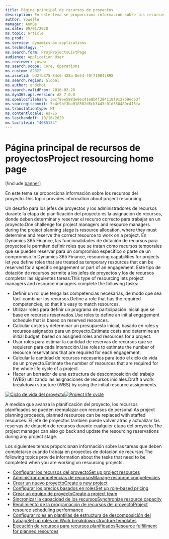 ```yaml
---
title: Página principal de recursos de proyectos
description: En este tema se proporciona información sobre los recursos del proyecto.
author: Yowelle
manager: AnnBe
ms.date: 09/01/2020
ms.topic: article
ms.prod: ''
ms.service: dynamics-ax-applications
ms.technology: ''
ms.search.form: ProjProjectsListPage
audience: Application User
ms.reviewer: josaw
ms.search.scope: Core, Operations
ms.custom: 82022
ms.assetid: bd2fb375-84c6-428a-8e54-f0f719045898
ms.search.region: Global
ms.author: andchoi
ms.search.validFrom: 2016-02-28
ms.dyn365.ops.version: AX 7.0.0
ms.openlocfilehash: 3ecf8ee588de9ec41e0b4f384110f912759ed53f
ms.sourcegitcommit: 5c4c9bf3ba018562d6cb3443c01d550489c415fa
ms.translationtype: HT
ms.contentlocale: es-ES
ms.lasthandoff: 10/16/2020
ms.locfileid: "4085134"
---
```

# <a name="project-resourcing-home-page"></a><span data-ttu-id="171df-103">Página principal de recursos de proyectos</span><span class="sxs-lookup"><span data-stu-id="171df-103">Project resourcing home page</span></span>

[!include [banner](../includes/banner.md)]

<span data-ttu-id="171df-104">En este tema se proporciona información sobre los recursos del proyecto.</span><span class="sxs-lookup"><span data-stu-id="171df-104">This topic provides information about project resourcing.</span></span>

<span data-ttu-id="171df-105">Un desafío para los jefes de proyectos y los administradores de recursos durante la etapa de planificación del proyecto es la asignación de recursos, donde deben determinar y reservar el recurso correcto para trabajar en un proyecto.</span><span class="sxs-lookup"><span data-stu-id="171df-105">One challenge for project managers and resource managers during the project planning stage is resource allocation, where they must determine and reserve the correct resource to work on a project.</span></span> <span data-ttu-id="171df-106">En Dynamics 365 Finance, las funcionalidades de dotación de recursos para proyectos le permiten definir roles que se tratan como recursos temporales que se pueden reservar para un compromiso específico o parte de un compromiso.</span><span class="sxs-lookup"><span data-stu-id="171df-106">In Dynamics 365 Finance, resourcing capabilities for projects let you define roles that are treated as temporary resources that can be reserved for a specific engagement or part of an engagement.</span></span> <span data-ttu-id="171df-107">Este tipo de dotación de recursos permite a los jefes de proyectos y los de recursos completar las siguientes tareas:</span><span class="sxs-lookup"><span data-stu-id="171df-107">This type of resourcing lets project managers and resource managers complete the following tasks:</span></span>

- <span data-ttu-id="171df-108">Definir un rol que tenga las competencias necesarias, de modo que sea fácil combinar los recursos.</span><span class="sxs-lookup"><span data-stu-id="171df-108">Define a role that has the required competencies, so that it's easy to match resources.</span></span>
- <span data-ttu-id="171df-109">Utilizar roles para definir un programa de participación inicial que se base en recursos reservados.</span><span class="sxs-lookup"><span data-stu-id="171df-109">Use roles to define an initial engagement schedule that is based on reserved resources.</span></span>
- <span data-ttu-id="171df-110">Calcular costes y determinar un presupuesto inicial, basado en roles y recursos asignados para un proyecto.</span><span class="sxs-lookup"><span data-stu-id="171df-110">Estimate costs and determine an initial budget, based on assigned roles and resources for a project.</span></span>
- <span data-ttu-id="171df-111">Usar roles para estimar la cantidad de reservas de recursos que se requieren para cada interacción.</span><span class="sxs-lookup"><span data-stu-id="171df-111">Use roles to estimate the number of resource reservations that are required for each engagement.</span></span>
- <span data-ttu-id="171df-112">Calcular la cantidad de recursos necesarios para todo el ciclo de vida de un proyecto.</span><span class="sxs-lookup"><span data-stu-id="171df-112">Estimate the number of resources that are required for the whole life cycle of a project.</span></span>
- <span data-ttu-id="171df-113">Hacer un borrador de una estructura de descomposición del trabajo (WBS) utilizando las asignaciones de recursos iniciales.</span><span class="sxs-lookup"><span data-stu-id="171df-113">Draft a work breakdown structure (WBS) by using the initial resource assignments.</span></span>

<span data-ttu-id="171df-114">[![Ciclo de vida del proyecto](./media/projectresourcing02-1024x812.jpg)](./media/projectresourcing02.jpg)</span><span class="sxs-lookup"><span data-stu-id="171df-114">[![Project life cycle](./media/projectresourcing02-1024x812.jpg)](./media/projectresourcing02.jpg)</span></span>

<span data-ttu-id="171df-115">A medida que avanza la planificación del proyecto, los recursos planificados se pueden reemplazar con recursos de personal.</span><span class="sxs-lookup"><span data-stu-id="171df-115">As project planning proceeds, planned resources can be replaced with staffed resources.</span></span> <span data-ttu-id="171df-116">El jefe de proyectos también puede volver atrás y actualizar las reservas de dotación de recursos durante cualquier etapa del proyecto.</span><span class="sxs-lookup"><span data-stu-id="171df-116">The project manager can also go back and update the resourcing reservations during any project stage.</span></span>

<span data-ttu-id="171df-117">Los siguientes temas proporcionan información sobre las tareas que deben completarse cuando trabaja en proyectos de dotación de recursos.</span><span class="sxs-lookup"><span data-stu-id="171df-117">The following topics provide information about the tasks that need to be completed when you are working on resourcing projects.</span></span>

- [<span data-ttu-id="171df-118">Configurar los recursos del proyecto</span><span class="sxs-lookup"><span data-stu-id="171df-118">Set up project resources</span></span>](set-up-project-resources.md)
- [<span data-ttu-id="171df-119">Administrar competencias de recursos</span><span class="sxs-lookup"><span data-stu-id="171df-119">Manage resource competencies</span></span>](manage-resource-competencies.md)
- [<span data-ttu-id="171df-120">Crear un nuevo proyecto</span><span class="sxs-lookup"><span data-stu-id="171df-120">Create a new project</span></span>](create-new-project.md)
- [<span data-ttu-id="171df-121">Configurar los precios basados en roles</span><span class="sxs-lookup"><span data-stu-id="171df-121">Set up role-based pricing</span></span>](set-up-role-based-pricing.md)
- [<span data-ttu-id="171df-122">Crear un equipo de proyecto</span><span class="sxs-lookup"><span data-stu-id="171df-122">Create a project team</span></span>](create-project-team.md)
- [<span data-ttu-id="171df-123">Sincronizar la capacidad de los recursos</span><span class="sxs-lookup"><span data-stu-id="171df-123">Synchronize resource capacity</span></span>](synchronize-resource-capacity.md)
- [<span data-ttu-id="171df-124">Rendimiento de la programación de recursos del proyecto</span><span class="sxs-lookup"><span data-stu-id="171df-124">Project resource scheduling performance</span></span>](project-scheduling-performance.md)
- [<span data-ttu-id="171df-125">Configurar roles en plantillas de estructura de descomposición del trabajo</span><span class="sxs-lookup"><span data-stu-id="171df-125">Set up roles on Work breakdown structure templates</span></span>](set-up-roles-wbs-template.md)
- [<span data-ttu-id="171df-126">Ejecución de recursos para recursos planificados</span><span class="sxs-lookup"><span data-stu-id="171df-126">Resource fulfillment for planned resources</span></span>](resource-fulfillment-planned-resources.md)
